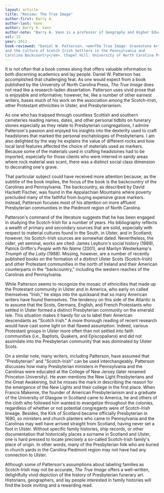 ```yaml
---
layout: article
title: "Review: The True Image"
author-first: Barry A.
author-last: Vann
author: Barry A. Vann
author-note: "Barry A. Vann is a professor of Geography and Higher Education at the University of the Cumberlands."
vol: 15
year: 2013
book-reviewed: "Daniel W. Patterson. <em>The True Image: Gravestone Art 
and the Culture of Scotch Irish Settlers in the Pennsylvania and 
Carolina Backcountry</em>. Chapel Hill: University of North Carolina Press, 2012. 496 pp. ISBN 978-0-8078-3567-8. "
---
```


It is not often that a book comes along that offers valuable information
to both discerning academics and lay people. Daniel W. Patterson has
accomplished that challenging feat. As one would expect from a book
published by the University of North Carolina Press, *The True Image*
does not read like a research-laden dissertation. Patterson uses vivid
prose that is enjoyable and informative; however, he, like a number of
other earnest writers, bases much of his work on the association among
the Scotch-Irish, other Protestant ethnicities in Ulster, and
Presbyterianism.

As one who has traipsed through countless Scottish and southern
cemeteries reading names, dates, and other personal tidbits on funerary
stones especially as they relate to Presbyterian congregations, I admire
Patterson's passion and enjoyed his insights into the dexterity used to
craft headstones that marked the personal eschatologies of
Presbyterians. I am also delighted by the way he explains the value of
different rocks and how local land features affected the choice of
materials used as markers. Because some of the materials used in
crafting headstones had to be imported, especially for those clients who
were interred in sandy areas where rock material was scant, there was a
distinct social class dimension to decorating one's grave.

That particular subject could have received more attention because, as
the subtitle of the book implies, the focus of the book is the
backcountry of the Carolinas and Pennsylvania. The backcountry, as
described by David Hackett Fischer, was found in the Appalachian
Mountains where poverty precluded many of the faithful from buying
expensive grave markers. Instead, Patterson focuses most of his
attention on more affluent Presbyterian communities in the Piedmont
region of North Carolina.

Patterson's command of the literature suggests that he has been engaged
in studying the Scotch-Irish for a number of years. His bibliography
reflects a wealth of primary and secondary sources that are solid,
especially with respect to material cultures found in the South, in
Ulster, and in Scotland; however, his Scotch-Irish sources are somewhat
dated. Nevertheless, the older, yet seminal, works are cited: James
Leyburn's social history (1989), Patrick Griffin's *People with No Name*
(2001), and Marilyn Westerkamp's *Triumph of the Laity* (1988). Missing,
however, are a number of recently published books on the formation of a
distinct Ulster Scots (Scotch-Irish) and other Protestant communities in
the north of Ireland and their American counterparts in the
"backcountry," including the western reaches of the Carolinas and
Pennsylvania.

While Patterson seems to recognize the mosaic of ethnicities that made
up the Protestant community in Ulster and in America, who early on
called themselves "Irish," he steps into the quicksand that so many
American writers have found themselves. The tendency on this side of the
Atlantic is to assume that the Scots, Germans, English, and French
Protestants who settled in Ulster formed a distinct Presbyterian
community on the emerald Isle. This situation makes it handy for us to
label their American descendants as "Scotch Irish." A more thorough
reading of recent research would have cast some light on that flawed
assumption. Indeed, various Protestant groups in Ulster more often than
not settled into faith communities (i.e., Baptists, Quakers, and
Episcopalians) and did not assimilate into the Presbyterian community
that was dominated by Ulster Scots.

On a similar note, many writers, including Patterson, have assumed that
"Presbyterian" and "Scotch-Irish" can be used interchangeably. Patterson
discusses how many Presbyterian ministers in Pennsylvania and the
Carolinas were educated at the College of New Jersey (later renamed
Princeton University). He even mentions the New Light Presbyterians and
the Great Awakening, but he misses the mark in describing the reason for
the emergence of the New Lights and their college in the first place.
When Francis Makemie, the founder of American Presbyterianism and a
graduate of the University of Glasgow in Scotland came to America, he
and others of the cloth who followed him wanted to evangelize throughout
the colonies, regardless of whether or not potential congregants were of
Scotch-Irish lineage. Besides, the Kirk of Scotland became officially
Presbyterian in 1690, so ministers and church planters who came to
Pennsylvania and the Carolinas may well have arrived straight from
Scotland, having never set a foot in Ulster. Without specific family
histories, ship records, or other documentation that historically places
a surname in Scotland and Ulster, one is hard pressed to locate
precisely a so-called Scotch-Irish family's place of origin. In other
words, many of the Presbyterian folk who are buried in church yards in
the Carolina Piedmont region may not have had any connection to Ulster.

Although some of Patterson's assumptions about labeling families as
Scotch-Irish may not be accurate, *The True Image* offers a
well-written, delightfully vivid depiction of the history of
Presbyterian funerary art. Historians, geographers, and lay people
interested in family histories will find the book inviting and a
rewarding read.
